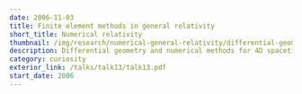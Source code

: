 ```yaml
---
date: 2006-11-03
title: Finite element methods in general relativity
short_title: Numerical relativity
thumbnail: /img/research/numerical-general-relativity/differential-geometry.png
description: Differential geometry and numerical methods for 4D spacetime.
category: curiosity
exterior_link: /talks/talk13/talk13.pdf
start_date: 2006
---
```

